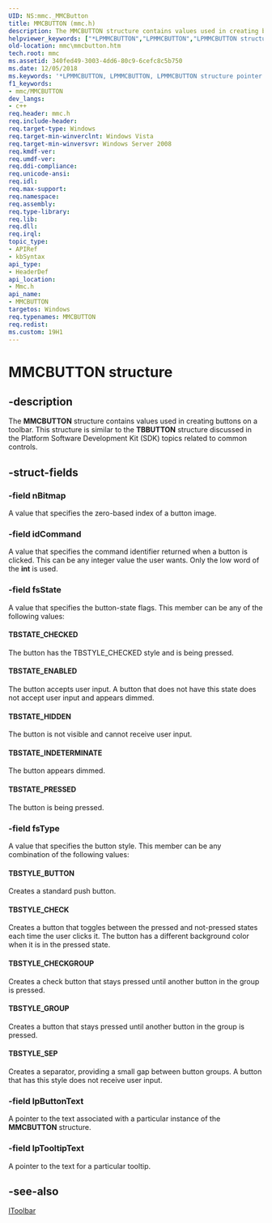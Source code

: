 ```yaml
---
UID: NS:mmc._MMCButton
title: MMCBUTTON (mmc.h)
description: The MMCBUTTON structure contains values used in creating buttons on a toolbar. This structure is similar to the TBBUTTON structure discussed in the Platform Software Development Kit (SDK) topics related to common controls.helpviewer_keywords: ["*LPMMCBUTTON","LPMMCBUTTON","LPMMCBUTTON structure pointer [MMC]","MMCBUTTON","MMCBUTTON structure [MMC]","TBSTATE_CHECKED","TBSTATE_ENABLED","TBSTATE_HIDDEN","TBSTATE_INDETERMINATE","TBSTATE_PRESSED","TBSTYLE_BUTTON","TBSTYLE_CHECK","TBSTYLE_CHECKGROUP","TBSTYLE_GROUP","TBSTYLE_SEP","_slate_mmcbutton","mmc.mmcbutton","mmc/LPMMCBUTTON","mmc/MMCBUTTON"]
old-location: mmc\mmcbutton.htm
tech.root: mmc
ms.assetid: 340fed49-3003-4dd6-80c9-6cefc8c5b750
ms.date: 12/05/2018
ms.keywords: '*LPMMCBUTTON, LPMMCBUTTON, LPMMCBUTTON structure pointer [MMC], MMCBUTTON, MMCBUTTON structure [MMC], TBSTATE_CHECKED, TBSTATE_ENABLED, TBSTATE_HIDDEN, TBSTATE_INDETERMINATE, TBSTATE_PRESSED, TBSTYLE_BUTTON, TBSTYLE_CHECK, TBSTYLE_CHECKGROUP, TBSTYLE_GROUP, TBSTYLE_SEP, _slate_mmcbutton, mmc.mmcbutton, mmc/LPMMCBUTTON, mmc/MMCBUTTON'
f1_keywords:
- mmc/MMCBUTTON
dev_langs:
- c++
req.header: mmc.h
req.include-header: 
req.target-type: Windows
req.target-min-winverclnt: Windows Vista
req.target-min-winversvr: Windows Server 2008
req.kmdf-ver: 
req.umdf-ver: 
req.ddi-compliance: 
req.unicode-ansi: 
req.idl: 
req.max-support: 
req.namespace: 
req.assembly: 
req.type-library: 
req.lib: 
req.dll: 
req.irql: 
topic_type:
- APIRef
- kbSyntax
api_type:
- HeaderDef
api_location:
- Mmc.h
api_name:
- MMCBUTTON
targetos: Windows
req.typenames: MMCBUTTON
req.redist: 
ms.custom: 19H1
---
```


# MMCBUTTON structure


## -description


The 
<b>MMCBUTTON</b> structure contains values used in creating buttons on a toolbar. This structure is similar to the <b>TBBUTTON</b> structure discussed in the Platform Software Development Kit (SDK) topics related to common controls.


## -struct-fields




### -field nBitmap

A value that specifies the zero-based index of a button image.


### -field idCommand

A value that specifies the command identifier returned when a button is clicked. This can be any integer value the user wants. Only the low word of the <b>int</b> is used.


### -field fsState

A value that specifies the button-state flags. This member can be any of the following values:



#### TBSTATE_CHECKED

The button has the TBSTYLE_CHECKED style and is being pressed.



#### TBSTATE_ENABLED

The button accepts user input. A button that does not have this state does not accept user input and appears dimmed.



#### TBSTATE_HIDDEN

The button is not visible and cannot receive user input.



#### TBSTATE_INDETERMINATE

The button appears dimmed.



#### TBSTATE_PRESSED

The button is being pressed.


### -field fsType

A value that specifies the button style. This member can be any combination of the following values:



#### TBSTYLE_BUTTON

Creates a standard push button.



#### TBSTYLE_CHECK

Creates a button that toggles between the pressed and not-pressed states each time the user clicks it. The button has a different background color when it is in the pressed state.



#### TBSTYLE_CHECKGROUP

Creates a check button that stays pressed until another button in the group is pressed.



#### TBSTYLE_GROUP

Creates a button that stays pressed until another button in the group is pressed.



#### TBSTYLE_SEP

Creates a separator, providing a small gap between button groups. A button that has this style does not receive user input.


### -field lpButtonText

A pointer to the text associated with a particular instance of the 
<b>MMCBUTTON</b> structure.


### -field lpTooltipText

A pointer to the text for a particular tooltip.


## -see-also




<a href="https://docs.microsoft.com/windows/desktop/api/mmc/nn-mmc-itoolbar">IToolbar</a>
 

 

